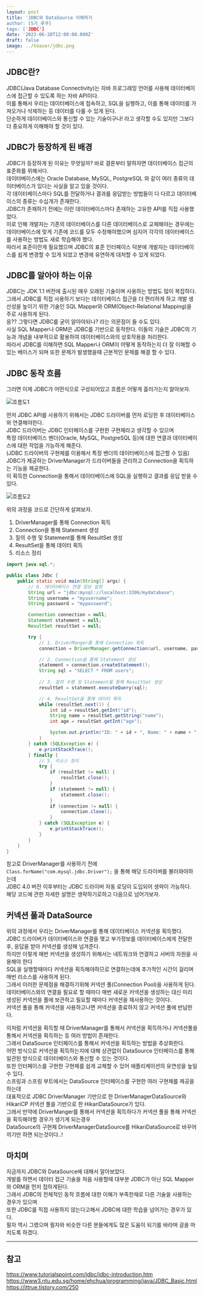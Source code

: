 ```yaml
---
layout: post
title: 'JDBC와 DataSource 이해하기
author: [5기_루쿠]
tags: ['JDBC']
date: '2023-06-28T12:00:00.000Z'
draft: false
image: ../teaser/jdbc.png
---
```


## JDBC란? 
JDBC(Java Database Connectivity)는 자바 프로그래밍 언어를 사용해 데이터베이스에 접근할 수 있도록 하는 자바 API이다.      
이를 통해서 우리는 데이터베이스에 접속하고, SQL을 실행하고, 이를 통해 데이터를 가져오거나 삭제하는 등 데이터를 다룰 수 있게 된다.   
단순하게 데이터베이스와 통신할 수 있는 기술이구나! 라고 생각할 수도 있지만 그보다 더 중요하게 이해해야 할 것이 있다.   

## JDBC가 등장하게 된 배경
JDBC가 등장하게 된 이유는 무엇일까? 바로 결론부터 말하자면 데이터베이스 접근의 표준화를 위해서다.   
데이터베이스에는 Oracle Database, MySQL, PostgreSQL 와 같이 여러 종류의 데이터베이스가 있다는 사실을 알고 있을 것이다.       
각 데이터베이스마다 SQL를 전달하거나 결과를 응답받는 방법들이 다 다르고 데이터베이스의 종류는 수십개가 존재한다.   
JDBC가 존재하기 전에는 이런 데이터베이스마다 존재하는 고유한 API를 직접 사용했었다.      
이로 인해 개발자는 기존의 데이터베이스를 다른 데이터베이스로 교체해야는 경우에는 데이터베이스에 맞게 기존에 코드를 모두 수정해야했으며 심지어 각각의 데이터베이스를 사용하는 방법도 새로 학습해야 했다.      
따라서 표준이란게 필요했으며 JDBC의 표준 인터페이스 덕분에 개발자는 데이터베이스를 쉽게 변경할 수 있게 되었고 변경에 유연하게 대처할 수 있게 되었다.      

## JDBC를 알아야 하는 이유
JDBC는 JDK 1.1 버전에 출시된 매우 오래된 기술이며 사용하는 방법도 많이 복잡하다.   
그래서 JDBC를 직접 사용하기 보다는 데이터베이스 접근을 더 편리하게 하고 개발 생산성을 높이기 위한 기술인 SQL Mapper와 ORM(Object-Relational Mapping)을 주로 사용하게 된다.    
응?? 그렇다면 JDBC를 굳이 알아야되나? 라는 의문점이 들 수도 있다.      
사실 SQL Mapper나 ORM은 JDBC를 기반으로 동작한다. 이들의 기술은 JDBC의 기능과 개념을 내부적으로 활용하여 데이터베이스와의 상호작용을 처리한다.        
따라서 JDBC를 이해하면 SQL Mapper나 ORM이 어떻게 동작하는지 더 잘 이해할 수 있는 베이스가 되며 또한 문제가 발생했을때 근본적인 문제를 해결 할 수 있다.      

## JDBC 동작 흐름
그러면 이제 JDBC가 어떤식으로 구성되어있고 흐름은 어떻게 흘러가는지 알아보자.

![흐름도1](./../images/2023-06-28-jdbc-architecture.jpeg)   
 
먼저 JDBC API를 사용하기 위해서는 JDBC 드라이버를 먼저 로딩한 후 데이터베이스와 연결해야한다.     
JDBC 드라이버는 JDBC 인터페이스를 구현한 구현체라고 생각할 수 있으며    
특정 데이터베이스 벤더(Oracle, MySQL, PostgreSQL 등)에 대한 연결과 데이터베이스에 대한 작업을 가능하게 해준다.   
(JDBC 드라이버의 구현체를 이용해서 특정 벤더의 데이터베이스에 접근할 수 있음)    
JDBC가 제공하는 DriverManager가 드라이버들을 관리하고 Connection을 획득하는 기능을 제공한다.    
이 획득한 Connection을 통해서 데이터베이스에 SQL을 실행하고 결과를 응답 받을 수 있다.   

![흐름도2](./../images/2023-06-28-jdbc-cycle.png)   

위의 과정을 코드로 간단하게 살펴보자.    
1. DriverManager를 통해 Connection 획득   
2. Connection을 통해 Statement 생성   
3. 질의 수행 및 Statement를 통해 ResultSet 생성   
4. ResultSet을 통해 데이터 획득   
5. 리소스 정리   

```java
import java.sql.*;

public class Jdbc {
    public static void main(String[] args) {
        // 0. 데이터베이스 연결 정보 설정
        String url = "jdbc:mysql://localhost:3306/mydatabase";
        String username = "myusername";
        String password = "mypassword";

        Connection connection = null;
        Statement statement = null;
        ResultSet resultSet = null;

        try {
            // 1. DriverManger를 통해 Connection 획득
            connection = DriverManager.getConnection(url, username, password);

            // 2. Connection을 통해 Statement 생성
            statement = connection.createStatement();
            String sql = "SELECT * FROM users";
            
            // 3. 질의 수행 및 Statement를 통해 ResultSet 생성
            resultSet = statement.executeQuery(sql);

            // 4. ResultSet을 통해 데이터 획득
            while (resultSet.next()) {
                int id = resultSet.getInt("id");
                String name = resultSet.getString("name");
                int age = resultSet.getInt("age");

                System.out.println("ID: " + id + ", Name: " + name + ", Age: " + age);
            }
        } catch (SQLException e) {
            e.printStackTrace();
        } finally {
            // 5. 리소스 정리
            try {
                if (resultSet != null) {
                    resultSet.close();
                }
                if (statement != null) {
                    statement.close();
                }
                if (connection != null) {
                    connection.close();
                }
            } catch (SQLException e) {
                e.printStackTrace();
            }
        }
    }
}

```
참고로 DriverManager를 사용하기 전에 `Class.forName("com.mysql.jdbc.Driver");` 을 통해 해당 드라이버를 불러와야하는데   
JDBC 4.0 버전 이후부터는 JDBC 드라이버 자동 로딩이 도입되어 생략이 가능하다.    
해당 코드에 관한 자세한 설명은 생략하기로하고 다음으로 넘어가보자.

## 커넥션 풀과 DataSource
위의 과정에서 우리는 DriverManager를 통해 데이터베이스 커넥션을 획득했다.   
JDBC 드라이버가 데이터베이스와 연결을 맺고 부가정보를 데이터베이스에게 전달한 후, 응답을 받아 커넥션를 생성해 넘겨준다.    
하지만 이렇게 매번 커넥션을 생성하기 위해서는 네트워크와 연결하고 서버의 자원을 사용해야 한다   
SQL을 실행할때마다 커넥션을 획득해야하므로 연결하는데에 추가적인 시간이 걸리며 매번 리소스를 사용하게 된다.    
그래서 이러한 문제점을 해결하기위해 커넥션 풀(Connection Pool)을 사용하게 된다.   
데이터베이스와의 연결을 필요로 할 때마다 매번 새로운 커넥션을 생성하는 대신 미리 생성된 커넥션을 풀에 보관하고 필요할 때마다 커넥션을 재사용하는 것이다.   
커넥션 풀을 통해 커넥션을 사용하고나면 커넥션을 종료하지 않고 커넥션 풀에 반납한다.   

이처럼 커넥션을 획득할 때 DriverManager를 통해서 커넥션을 획득하거나 커넥션풀을 통해서 커넥션을 획득하는 등 여러 방법이 존재한다.   
그래서 DataSource 인터페이스를 통해서 커넥션을 획득하는 방법을 추상화한다.   
어떤 방식으로 커넥션을 획득하는지에 대해 상관없이 DataSource 인터페이스를 통해 일관된 방식으로 데이터베이스와 통신할 수 있는 것이다.   
또한 인터페이스를 구현한 구현체를 쉽게 교체할 수 있어 애플리케이션의 유연성을 높일 수 있다.   
스프링과 스프링 부트에서는 DataSource 인터페이스를 구현한 여러 구현체를 제공을 하는데   
대표적으로 JDBC DriverManager 기반으로 한 DriverManagerDataSource와 HikariCP 커넥션 풀을 기반으로 한 HikariDataSource가 있다.   
그래서 만약에 DriverManger를 통해서 커넥션을 획득하다가 커넥션 풀을 통해 커넥션을 획득해야할 경우가 생기게 되는경우     
DataSource의 구현체 DriverManagerDataSource를 HikariDataSource로 바꾸어 끼기만 하면 되는것이다..!   

## 마치며
지금까지 JDBC와 DataSource에 대해서 알아보았다.   
개발를 하면서 데이터 접근 기술을 처음 사용할때 대부분 JDBC가 아닌 SQL Mapper와 ORM을 먼저 접하게된다.      
그래서 JDBC의 전체적인 동작 흐름에 대한 이해가 부족한채로 다른 기술을 사용하는 경우가 있으며   
또한 JDBC를 직접 사용하지 않는다고해서 JDBC에 대한 학습을 넘어가는 경우가 있다.   
필자 역시 그랬으며 필자와 비슷한 다른 분들에게도 많은 도움이 되기를 바라며 글을 마치도록 하겠다.   

---
## 참고
https://www.tutorialspoint.com/jdbc/jdbc-introduction.htm   
https://www3.ntu.edu.sg/home/ehchua/programming/java/JDBC_Basic.html    
https://ittrue.tistory.com/250
